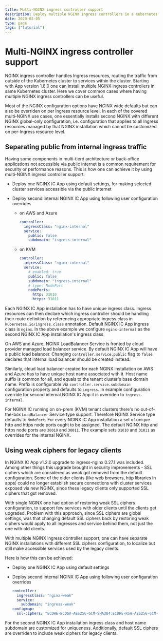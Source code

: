```yaml
---
title: Multi-NGINX ingress controller support
description: Deploy multiple NGINX ingress controllers in a Kubernetes cluster to separate different ingress traffic classes.
date: 2020-08-05
type: page
tags: ["tutorial"]
---
```


# Multi-NGINX ingress controller support

NGINX ingress controller handles Ingress resources, routing the traffic from outside of the Kubernetes cluster to services within the cluster. Starting with App version 1.8.0 one can install multiple NGINX ingress controllers in same Kubernetes cluster. Here we cover common cases where having multiple NGINX ingress controllers can be useful.

Most of the NGINX configuration options have NGINX wide defaults but can also be overriden on per Ingress resource level. In each of the covered multi-NGINX use cases, one essentially installs second NGINX with different NGINX global-only configuration, i.e. configuration that applies to all Ingress resources managed by that NGINX installation which cannot be customized on per-Ingress resource level.

## Separating public from internal ingress traffic

Having some components in multi-tierd architecture or back-office applications not accessible via public internet is a common requirement for security or performance reasons. This is how one can achieve it by using multi-NGINX ingress controller support:

- Deploy one NGINX IC App using default settings, for making selected cluster services accessible via the public internet
- Deploy second internal NGINX IC App using following user configuration overrides

  - on AWS and Azure

    ```yaml
    controller:
      ingressClass: "nginx-internal"
      service:
        public: false
        subdomain: "ingress-internal"
    ```

  - on KVM

    ```yaml
    controller:
      ingressClass: "nginx-internal"
      service:
        # enabled: true
        public: false
        subdomain: "ingress-internal"
        # type: NodePort
        nodePorts:
          http: 31010
          https: 31011
    ```

Each NGINX IC App installation has to have unique ingress class. Ingress resources can then declare which ingress controller should be handling their route definition by referencing appropriate ingress class in `kubernetes.io/ingress.class` annotation. Default NGINX IC App ingress class is `nginx`. In the above example we configure `nginx-internal` as the second NGINX IC App installation's ingress class.

On AWS and Azure, NGINX LoadBalancer Service is fronted by cloud provider managed load balancer service. By default NGINX IC App will have a public load balancer. Changing `controller.service.public` flag to `false` declares that internal load balancer should be created instead.

Similarly, cloud load balancer created for each NGINX installation on AWS and Azure has to have unique host name associated with it. Host name suffix is common for all, and equals to the tenant cluster's base domain name. Prefix is configurable via `controller.service.subdomain` configuration property and defaults to `ingress`. In example configuration override for second internal NGINX IC App it is overriden to `ingress-internal`.

For NGINX IC running on on-prem (KVM) tenant clusters there's no out-of-the-box `LoadBalancer` Service type support. Therefore NGINX Service type defaults to `NodePort`. For every NGINX IC App installation a set of unique http and https node ports ought to be assigned. The default NGINX http and https node ports are `30010` and `30011`. The example sets `31010` and `31011` as overrides for the internal NGINX.

## Using weak ciphers for legacy clients

In NGINX IC App v1.2.0 upgrade to ingress-nginx 0.27.1 was included. Among other things this upgrade brought in security improvements - SSL ciphers which are considered as weak got removed from the default configuration. Some of the older clients (like web browsers, http libraries in apps) could no longer establish secure connections with cluster services exposed via new NGINX, since these legacy clients only supported SSL ciphers that got removed.

With single NGINX one had option of restoring weak SSL ciphers configuration, to support few services with older clients until the clients get upgraded. Problem with this approach, since SSL ciphers are global settings, was that changing default SSL ciphers back by restoring weak ciphers would apply to all Ingresses and service behind them, not just the one with old clients.

With multiple NGINX ingress controller support, one can have separate NGINX installations with different SSL ciphers configuration, to localize but still make accessible services used by the legacy clients.

Here is how this can be achieved:

- Deploy one NGINX IC App using default settings
- Deploy second internal NGINX IC App using following user configuration overrides

  ```yaml
  controller:
    ingressClass: "nginx-weak"
    service:
      subdomain: "ingress-weak"
  configmap:
    ssl-ciphers: "ECDHE-ECDSA-AES256-GCM-SHA384:ECDHE-RSA-AES256-GCM-SHA384:ECDHE-ECDSA-CHACHA20-POLY1305:ECDHE-RSA-CHACHA20-POLY1305:ECDHE-ECDSA-AES128-GCM-SHA256:ECDHE-RSA-AES128-GCM-SHA256:ECDHE-ECDSA-AES256-SHA384:ECDHE-RSA-AES256-SHA384:ECDHE-ECDSA-AES128-SHA256:ECDHE-RSA-AES128-SHA256"
  ```

For the second NGINX IC App installation ingress class and host name subdomain are customized for uniqueness. Additionally, default SSL ciphers are overriden to include weak ciphers for legacy clients.
